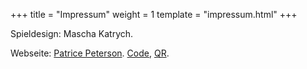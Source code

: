 +++
title = "Impressum"
weight = 1
template = "impressum.html"
+++

Spieldesign: Mascha Katrych.

Webseite: [Patrice Peterson](https://runiq.de).
[Code](https://github.com/Play-ECOLOGY-EISBERG/play-ecology-eisberg.github.io),
[QR](https://www.unitag.io/qrcode).
